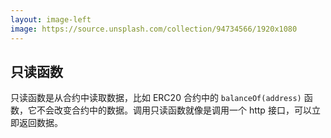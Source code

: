 ```yaml
---
layout: image-left
image: https://source.unsplash.com/collection/94734566/1920x1080
---
```


## 只读函数

只读函数是从合约中读取数据，比如 ERC20 合约中的 `balanceOf(address)` 函数，它不会改变合约中的数据。调用只读函数就像是调用一个 http 接口，可以立即返回数据。